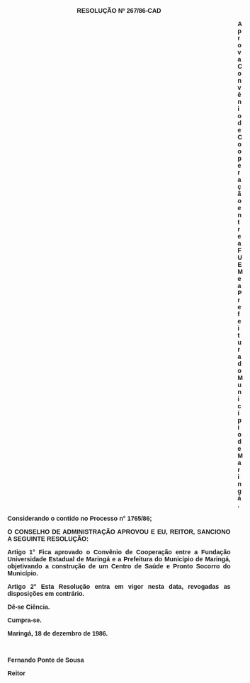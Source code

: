 <BODY>

<B><FONT FACE="Arial"><P ALIGN="CENTER">RESOLU&Ccedil;&Atilde;O Nº 267/86-CAD</P>
<P ALIGN="CENTER"></P><DIR>
<DIR>
<DIR>
<DIR>
<DIR>
<DIR>
<DIR>
<DIR>
<DIR>
<DIR>
<DIR>
<DIR>
<DIR>

</B><P ALIGN="JUSTIFY">Aprova Conv&ecirc;nio de Coopera&ccedil;&atilde;o entre a FUEM e a Prefeitura do Munic&iacute;pio de Maring&aacute;.</P>
<P ALIGN="JUSTIFY"></P></DIR>
</DIR>
</DIR>
</DIR>
</DIR>
</DIR>
</DIR>
</DIR>
</DIR>
</DIR>
</DIR>
</DIR>
</DIR>

<P ALIGN="JUSTIFY">Considerando o contido no Processo n° 1765/86;</P>
<P ALIGN="JUSTIFY"></P>
<B><P ALIGN="JUSTIFY">O CONSELHO DE ADMINISTRA&Ccedil;&Atilde;O APROVOU E EU, REITOR, SANCIONO A SEGUINTE RESOLU&Ccedil;&Atilde;O:</P>
</B><P ALIGN="JUSTIFY"></P>
<B><P ALIGN="JUSTIFY">Artigo 1°</B>  Fica aprovado o Conv&ecirc;nio de Coopera&ccedil;&atilde;o entre a Funda&ccedil;&atilde;o Universidade Estadual de Maring&aacute; e a Prefeitura do Munic&iacute;pio de Maring&aacute;, objetivando a constru&ccedil;&atilde;o de um Centro de Sa&uacute;de e Pronto Socorro do Munic&iacute;pio.</P>
<B><P ALIGN="JUSTIFY">Artigo 2° </B> Esta Resolu&ccedil;&atilde;o entra em vigor nesta data, revogadas as disposi&ccedil;&otilde;es em contr&aacute;rio.</P>
<P ALIGN="JUSTIFY">D&ecirc;-se Ci&ecirc;ncia.</P>
<P ALIGN="JUSTIFY">Cumpra-se.</P>
<P ALIGN="JUSTIFY"></P>
<P ALIGN="JUSTIFY">Maring&aacute;, 18 de dezembro de 1986.</P>
<P ALIGN="JUSTIFY"></P>
<P ALIGN="JUSTIFY">&nbsp;</P>
<P ALIGN="JUSTIFY">Fernando Ponte de Sousa</P>
<P ALIGN="JUSTIFY">Reitor </P></FONT></BODY>
